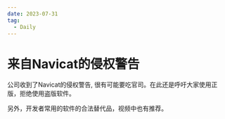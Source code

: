 ```yaml
---
date: 2023-07-31
tag:
  - Daily
---
```

# 来自Navicat的侵权警告

公司收到了Navicat的侵权警告, 很有可能要吃官司。在此还是呼吁大家使用正版，拒绝使用盗版软件。

另外，开发者常用的软件的合法替代品，视频中也有推荐。

<BiliBili bvid="BV1L94y1e7sx" />

